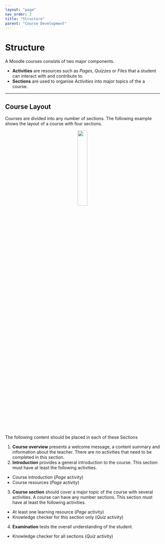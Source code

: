 ```yaml
---
layout: "page"
nav_order: 2
title: "Structure"
parent: "Course Development"
---
```


# Structure

A Moodle courses consists of two major components.
- **Activities** are resources such as *Pages*, *Quizzes* or *Files* that a student can interact with and contribute to.
- **Sections** are used to organise *Activities* into major topics of the a course.

---

## Course Layout

Courses are divided into any number of sections. The following example shows the layout of a course with four sections.

<center>
<img src="{{ site.url }}/Academy/pages/img/course-structure.png" width="25%">
</center>

The following content should be placed in each of these Sections
1. **Course overview** presents a welcome message, a content summary and information about the teacher. There are no activities that need to be completed in this section.
2. **Introduction** provides a general introduction to the course. This section must have at least the following activities.
  - Course introduction (*Page* activity)
  - Course resources (*Page* activity)
3. **Course section** should cover a major topic of the course with several activities. A course can have any number sections. This section must have at least the following activities.
  - At least one learning resource (*Page* activity)
  - Knowledge checker for this section only (*Quiz* activity)
4. **Examination** tests the overall understanding of the student.
  - Knowledge checker for all sections (*Quiz* activity)
